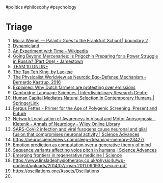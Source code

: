 #politics #philosophy #psychology 
# Triage
1. [Moira Weigel — Palantir Goes to the Frankfurt School | boundary 2](https://www.boundary2.org/2020/07/moira-weigel-palantir-goes-to-the-frankfurt-school/)
2. [Dynamicland](https://dynamicland.org/)
3. [An Experiment with Time - Wikipedia](https://en.m.wikipedia.org/wiki/An_Experiment_with_Time)
4. [Going Beyond Mercenaries: Is Prigozhin Preparing for a Power Struggle in Russia? (Part One) - Jamestown](https://jamestown.org/program/going-beyond-mercenaries-is-prigozhin-preparing-for-a-power-struggle-in-russia-part-one/)
5. [TEAM 10 ONLINE](http://www.team10online.org/)
6. [The Tao Teh King, by Lao-tse](https://www.gutenberg.org/cache/epub/216/pg216-images.html)
7. [The Physicalist Worldview as Neurotic Ego-Defense Mechanism - Bernardo Kastrup, 2016](https://journals.sagepub.com/doi/full/10.1177/2158244016674515)
8. [Explained: Why Dutch farmers are protesting over emissions](https://indianexpress.com/article/explained/netherlands-emissions-plan-farmers-protest-explained-7999870/)
9. [Cambridge Language Sciences | Interdisciplinary Research Centre](https://www.languagesciences.cam.ac.uk/)
10. [Human Capital Mediates Natural Selection in Contemporary Humans | SpringerLink](https://link.springer.com/article/10.1007/s10519-022-10107-w)
11. [Fergus Fettes - Primer for the Age of Polygenic Screening, Present and Future](https://www.fergusfettes.com/Talks/Epilogenics.html#/title-slide)
12. [Network Localization of Awareness in Visual and Motor Anosognosia - Kletenik - Annals of Neurology - Wiley Online Library](https://doi.org/10.1002/ana.26709)
13. [SARS-CoV-2 infection and viral fusogens cause neuronal and glial fusion that compromises neuronal activity | Science Advances](https://doi.org/10.1126/sciadv.adg2248)
14. https://neurosciencenews.com/sleep-dreaming-memory-23427/
15. [Emotion prediction as computation over a generative theory of mind](https://doi.org/10.1098/rsta.2022.0047)
16. [Sequence variants affecting voice pitch in humans | Science Advances](https://doi.org/10.1126/sciadv.abq2969)
17. [Emerging frontiers in regenerative medicine | Science](https://doi.org/10.1126/science.add6492)
18. https://www.linsladephysiotherapy.co.uk/physio4u/wp-content/uploads/2014/07/rpsm.2011.09.1933_secure.pdf
19. https://oscillations.one/Assets/Oscillations
20. 